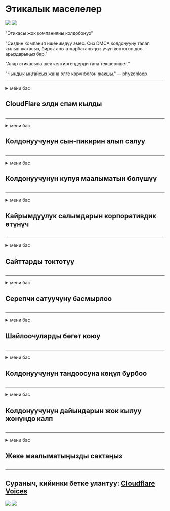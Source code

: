 # Этикалык маселелер

![](https://codeberg.org/crimeflare/cloudflare-tor/media/branch/master/image/itsreallythatbad.jpg)
![](https://codeberg.org/crimeflare/cloudflare-tor/media/branch/master/image/telegram/c81238387627b4bfd3dcd60f56d41626.jpg)

"Этикасы жок компанияны колдобоңуз"

"Сиздин компания ишенимдүү эмес. Сиз DMCA колдонууну талап кылып жатасыз, бирок аны аткарбаганыңыз үчүн көптөгөн доо арыздарыңыз бар."

"Алар этикасына шек келтиргендерди гана текшеришет."

"Чындык ыңгайсыз жана элге көрүнбөгөн жакшы."  -- [phyzonloop](https://twitter.com/phyzonloop)


---


<details>
<summary>мени бас

## CloudFlare элди спам кылды
</summary>


Cloudflare спам эмес эмейлдерди Cloudflare колдонуучуларына жөнөтүп жатат.

- Катталган жазылуучуларга гана электрондук каттарды жөнөтүңүз
- Колдонуучу "токто" десе, электрондук почта билдирүүсүн токтотуңуз

Бул жөнөкөй. Бирок Cloudflare баары бир.
Cloudflare алардын кызматын колдонуу бардык спамчыларды же кол салгандарды токтото алат деп айтты.
Cloudflare'ди жандырбай кантип токтотсо болот?


| 🖼 | 🖼 |
| --- | --- |
| ![](https://codeberg.org/crimeflare/cloudflare-tor/media/branch/master/image/cfspam01.jpg) | ![](https://codeberg.org/crimeflare/cloudflare-tor/media/branch/master/image/cfspam03.jpg) |
| ![](https://codeberg.org/crimeflare/cloudflare-tor/media/branch/master/image/cfspam02.jpg) | ![](https://codeberg.org/crimeflare/cloudflare-tor/media/branch/master/image/cfspambrittany.jpg)<br>![](https://codeberg.org/crimeflare/cloudflare-tor/media/branch/master/image/cfspamtwtr.jpg) |

</details>

---

<details>
<summary>мени бас

## Колдонуучунун сын-пикирин алып салуу
</summary>


Cloudflare цензурасы терс сын-пикирлер.
Твиттерде Cloudflare текстин жайгаштырсаңыз, Cloudflare кызматкеринен "Жок, андай эмес" билдирүүсү менен жооп ала аласыз.
Эгер сиз кандайдыр бир сынак сайтына терс пикир жарыяласаңыз, анда алар аны цензуралоого аракет кылышат.


| 🖼 | 🖼 |
| --- | --- |
| ![](https://codeberg.org/crimeflare/cloudflare-tor/media/branch/master/image/cfcenrev_01.jpg)<br>![](https://codeberg.org/crimeflare/cloudflare-tor/media/branch/master/image/cfcenrev_02.jpg) | ![](https://codeberg.org/crimeflare/cloudflare-tor/media/branch/master/image/cfcenrev_03.jpg) |

</details>

---

<details>
<summary>мени бас

## Колдонуучунун купуя маалыматын бөлүшүү
</summary>


Cloudflare масштабдуу асылуу көйгөйүнө ээ.
Cloudflare хостинг сайттарына нааразы болгондордун жеке маалыматтарын бөлүшөт.
Алар кээде чыныгы IDңизди көрсөтүшүңүздү суранышат.
Эгер сизди мазактаган, кордогон, тыккан же өлтүрүп салгыңыз келбесе, Cloudflared веб-сайттарынан алыс болгонуңуз оң.


| 🖼 | 🖼 |
| --- | --- |
| ![](https://codeberg.org/crimeflare/cloudflare-tor/media/branch/master/image/cfdox_what.jpg) | ![](https://codeberg.org/crimeflare/cloudflare-tor/media/branch/master/image/cfdox_swat.jpg) |
| ![](https://codeberg.org/crimeflare/cloudflare-tor/media/branch/master/image/cfdox_kill.jpg) | ![](https://codeberg.org/crimeflare/cloudflare-tor/media/branch/master/image/cfdox_threat.jpg) |
| ![](https://codeberg.org/crimeflare/cloudflare-tor/media/branch/master/image/cfdox_dox.jpg) | ![](https://codeberg.org/crimeflare/cloudflare-tor/media/branch/master/image/cfdox_ex1.jpg)<br>![](https://codeberg.org/crimeflare/cloudflare-tor/media/branch/master/image/cfdox_ex2.jpg) |

</details>

---

<details>
<summary>мени бас

## Кайрымдуулук салымдарын корпоративдик өтүнүч
</summary>


CloudFlare кайрымдуулук салымдарын сурап жатат.
Америкалык корпорациянын коммерциялык эмес уюмдар менен биргелешип кайрымдуулук ишин жакшы себептер менен сурап жатканы таң калыштуу.
Эгер сиз адамдарга тоскоолдук кылууну же башка адамдардын убактысын текке кетирүүнү кааласаңыз, Cloudflare кызматкерлери үчүн бир нече пиццага заказ беришиңиз мүмкүн.


![](https://codeberg.org/crimeflare/cloudflare-tor/media/branch/master/image/cfdonate.jpg)

</details>

---

<details>
<summary>мени бас

## Сайттарды токтотуу
</summary>


Сиздин сайт күтүлбөгөн жерден кулап калса, эмне кыласыз?
Cloudflare колдонуучунун конфигурациясын жок кылып жатат же эч кандай эскертүүсүз кызматты токтотуп жатат деген кабарлар бар.
Сизге мыкты провайдер табууну сунуштайбыз.

![](https://codeberg.org/crimeflare/cloudflare-tor/media/branch/master/image/cftmnt.jpg)

</details>

---

<details>
<summary>мени бас

## Серепчи сатуучуну басмырлоо
</summary>


CloudFlare Firefox колдонуп жаткандарга артыкчылыктуу мамиле кылат, ал эми Tor-браузердин колдонуучуларына Tor-дан ашкере мамиле кылат.
Акысыз эмес Javascriptти аткаруудан баш тарткан Tor колдонуучулары дагы касташат.
Бул жеткиликтүүлүк теңсиздиги тармактын бейтараптыгын кыянаттык менен пайдалануу жана бийликти кыянаттык менен пайдалануу.

![](https://codeberg.org/crimeflare/cloudflare-tor/media/branch/master/image/browdifftbcx.gif)

- Солдо: Tor Браузер, Оң: Chrome. Бир эле IP дареги.

![](https://codeberg.org/crimeflare/cloudflare-tor/media/branch/master/image/browserdiff.jpg)

- Солдо: Tor Browser Javascript өчүрүлгөн, куки иштетилген
- Оң жактан: Chrome Javascript иштетилген, куки өчүрүлгөн

![](https://codeberg.org/crimeflare/cloudflare-tor/media/branch/master/image/cfsiryoublocked.jpg)

- Tor (Clearnet IP) жок QuteBrowser (кошумча браузер)

| ***Браузер*** | ***Кирүү дарылоо*** |
| --- | --- |
| Tor Browser (Javascript иштетилген) | кирүүгө уруксат берилген |
| Firefox (Javascript иштетилген) | кирүү бузулган |
| Chromium (Javascript иштетилген) | кирүү бузулган |
| Chromium or Firefox (Javascript өчүрүлгөн) | кирүү четке кагылды |
| Chromium or Firefox (Куки өчүрүлгөн) | кирүү четке кагылды |
| QuteBrowser | кирүү четке кагылды |
| lynx | кирүү четке кагылды |
| w3m | кирүү четке кагылды |
| wget | кирүү четке кагылды |


Оңой чакырыкты чечүү үчүн эмне үчүн Аудио баскычын колдонбойсуз?

Ооба, аудио баскыч бар, бирок ал Tor аркылуу иштебейт.
Бул билдирүүнү чыкылдатканда аласыз:

```
Кийинчерээк дагы аракет кылып көрүңүз
Компьютериңиз же тармагыңыз автоматташтырылган сурамдарды жөнөтүп жаткандыр.
Колдонуучуларыбызды коргоо үчүн, учурда сурамыңызды иштеп чыга албайбыз.
Көбүрөөк маалымат алуу үчүн жардам бетине өтүңүз
```

</details>

---

<details>
<summary>мени бас

## Шайлоочуларды бөгөт коюу
</summary>


АКШ штатындагы шайлоочулар добуш берүү үчүн каттоодон өтүшүп, жашаган жеринде мамлекеттик катчынын веб-сайты аркылуу катталат.
Республикалык көзөмөлдөгү мамлекеттик катчынын кеңселери Cloudflare аркылуу статс-катчынын веб-сайтына прокси жасоо аркылуу шайлоочуларды кысымга алуу менен алектенишет.
Cloudflare компаниясынын Tor колдонуучуларына кастык мамилеси, анын MITMдин борборлоштурулган глобалдык көзөмөл пункту катары позициясы жана анын зыяндуу ролу болочок шайлоочуларды каттоодон баш тартууда.
Либералдар, айрыкча, купуялуулукту кабыл алышат.
Шайлоочуларды каттоо бланктарында шайлоочунун саясий артканы, жеке дареги, социалдык камсыздандыруу номери жана туулган күнү жөнүндө жашыруун маалыматтар топтолот.
Көпчүлүк штаттар ошол маалыматтын бир бөлүгүн гана ачыкка чыгарышат, бирок Cloudflare бул маалыматты кимдир-бирөө добуш берүүгө каттаганда көрөт.

Эскерте кетүүчү нерсе, кагаздарды каттоо Cloudflare программасын кыйратпайт, анткени маалыматтарды киргизүү боюнча мамлекеттик катчы кызматкерлер Cloudflare веб-сайтын маалыматтарды киргизүү үчүн колдонушу мүмкүн.

| 🖼 | 🖼 |
| --- | --- |
| ![](https://codeberg.org/crimeflare/cloudflare-tor/media/branch/master/image/cfvotm_01.jpg) | ![](https://codeberg.org/crimeflare/cloudflare-tor/media/branch/master/image/cfvotm_02.jpg) |

- Change.org - добуш чогултуу жана иш-аракеттерди жүргүзүү боюнча белгилүү сайт.
“бардык жерде адамдар өнөктүктөрдү башташып, колдоочуларды мобилизациялап, чечим кабыл алуучулар менен иштешип жатышат.”
Тилекке каршы, Cloudflare агрессивдүү фильтринин айынан көптөгөн адамдар Change.org сайтын көрө алышпайт.
Алар демократиялык процесстен четтетилген петицияга кол коюуга тоскоолдук кылып жатышат.
OpenPetition сыяктуу башка булутсуз платформаны колдонуу көйгөйдү чечүүгө жардам берет.

| 🖼 | 🖼 |
| --- | --- |
| ![](https://codeberg.org/crimeflare/cloudflare-tor/media/branch/master/image/changeorgasn.jpg) | ![](https://codeberg.org/crimeflare/cloudflare-tor/media/branch/master/image/changeorgtor.jpg) |

- Cloudflareдин "Афина долбоору" мамлекеттик жана жергиликтүү шайлоо веб-сайттарында ишканалар деңгээлинде акысыз коргоону сунуштайт.
Алар "өз шайлоочулары шайлоо жөнүндө маалыматты жана шайлоочуларды каттоого мүмкүнчүлүк алышат" дешти, бирок бул жалган, анткени көпчүлүк адамдар сайтты такыр эле көрө алышпайт.

</details>

---

<details>
<summary>мени бас

## Колдонуучунун тандоосуна көңүл бурбоо
</summary>


Эгер сиз бир нерседен баш тартсаңыз, сиз ал жөнүндө электрондук почта билдирүүсүн албайсыз.
Cloudflare колдонуучунун тандоосуна көңүл бурбай, кардардын макулдугусуз үчүнчү тарап корпорациялары менен бөлүшөт.
Эгер сиз алардын акысыз планын колдонуп жатсаңыз, алар кээде сизге ай сайын жазылуу сатып алууну суранып электрондук кат жөнөтүшөт.

![](https://codeberg.org/crimeflare/cloudflare-tor/media/branch/master/image/cfviopl_tp.jpg)

</details>

---

<details>
<summary>мени бас

## Колдонуучунун дайындарын жок кылуу жөнүндө калп
</summary>


Бул мурунку cloudflare кардарлардын блогуна ылайык, Cloudflare эсептерди жок кылуу жөнүндө калп айтып жатат.
Бүгүнкү күндө, көптөгөн компаниялар каттоо эсебиңизди жапканыңыздан же алып салгандан кийин, дайындарыңызды сактап калышат.
Көпчүлүк жакшы компаниялар бул жөнүндө алардын купуялык саясатында эскеришет.
Cloudflare? Жок.

```
2019-08-05 CloudFlare мага каттоо эсебимди алып салгандыгын ырастады.
2019-10-02 CloudFlare'ден "мен кардар болгондуктан" электрондук почта билдирүүсүн алдым
```

Cloudflare "алып салуу" деген сөздү билген эмес.
Эгер ал чын эле алынып салынса, анда эмне үчүн мурунку кардар электрондук почтаны алышты?
Ал ошондой эле Cloudflare'нин купуялык саясаты бул жөнүндө айтылбаганын айтты.

```
Алардын жаңы купуялык саясаты бир жыл бою маалыматтарды сактоо жөнүндө эч нерсе айткан жок.
```

![](https://codeberg.org/crimeflare/cloudflare-tor/media/branch/master/image/cfviopl_notdel.jpg)

Cloudflare'ге, эгер алардын купуялуулук саясаты LIE болсо, ага кантип ишенсеңиз болот?

</details>

---

<details>
<summary>мени бас

## Жеке маалыматыңызды сактаңыз
</summary>


Cloudflare эсебин жок кылуу кыйын деңгээлде.

```
"Эсеп" категориясын колдонуп, колдоочу билет тапшырыңыз,
билдирүүнүн негизги бөлүгүндө каттоо эсебин жок кылууну талап кылыңыз.
Жок кылууну суранардан мурун, каттоо эсебиңизге эч кандай домендер же кредиттик карталар камтылбашы керек.
```

Бул ырастоо электрондук почта билдирүүсүн аласыз.

![](https://codeberg.org/crimeflare/cloudflare-tor/media/branch/master/image/cf_deleteandkeep.jpg)

"Жок кылуу өтүнүчүңүздү иштеп чыга баштадык", "бирок" жеке маалыматтарыңызды сактоону уланта беребиз ".

Буга "ишене" аласыңбы?

</details>

---

## Сураныч, кийинки бетке улантуу:   [Cloudflare Voices](../PEOPLE.md)

![](https://codeberg.org/crimeflare/cloudflare-tor/media/branch/master/image/freemoldybread.jpg)
![](https://codeberg.org/crimeflare/cloudflare-tor/media/branch/master/image/cfisnotanoption.jpg)
